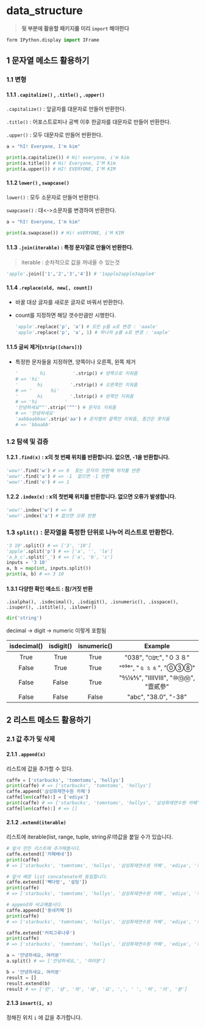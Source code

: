 # data_structure

> **뒷 부분에 활용할 패키지를 미리 `import` 해야한다**

```python
form IPython.display import IFrame
```



## 1  문자열 메소드 활용하기

### 1.1 변형

#### 1.1.1 `.capitalize()` , `.title()` , `.upper()`

`.capitalize()` : 앞글자를 대문자로 만들어 반환한다.

`.title()` : 어포스트로피나 공백 이후 한글자를 대문자로 만들어 반환한다.

`.upper()` : 모두 대문자로 만들어 반환한다.

```python
a = "hI! Everyone, I'm kim"

print(a.capitalize()) # Hi! everyone, i'm kim
print(a.title()) # Hi! Everyone, I'M Kim
print(a.upper()) # HI! EVERYONE, I'M KIM
```



#### 1.1.2 `lower()` , `swapcase()`

`lower()` : 모두 소문자로 만들어 반환한다.

`swapcase()` : 대<->소문자를 변경하여 반환한다.

```python
a = "hI! Everyone, I'm kim"

print(a.swapcase()) # Hi! eVERYONE, i'M KIM
```



#### 1.1.3 `.join(iterable)` : 특정 문자열로 만들어 반환한다.

> iterable : 순차적으로 값을 꺼내올 수 있는것

```python
'apple'.join(['1','2','3','4']) # '1apple2apple3apple4'
```



#### 1.1.4 `.replace(old, new[, count])`

* 바꿀 대상 글자를 새로운 글자로 바꿔서 반환한다.

* count를 지정하면 해당 갯수만큼만 시행한다.

  ```python
  'apple'.replace('p', 'a') # 모든 p를 a로 변경 : 'aaale'
  'apple'.replace('p', 'a', 1) # 하나의 p를 a로 변경 : 'aaple'
  ```



#### 1.1.5 글씨 제거(`strip([chars])`)

* 특정한 문자들을 지정하면, 양쪽이나 오른쪽, 왼쪽 제거

  ```python
  '        hi          '.strip() # 양쪽으로 지워줌
  # => 'hi'
  '       hi          '.rstrip() # 오른쪽만 지워줌
  # => '       hi'
  '       hi          '.lstrip() # 왼쪽만 지워줌
  # => 'hi          '
  '안녕하세요^^'.strip('^^') # 문자도 지워줌
  # => '안녕하세요'
  'aabbaabbaa'.strip('aa') # 문자열의 끝쪽만 지워줌, 중간은 못지움
  # => 'bbaabb'
  ```



### 1.2 탐색 및 검증

#### 1.2.1 `.find(x)` : x의 첫 번째 위치를 반환합니다. 없으면, -1을 반환합니다.

```python
'wow!'.find('w') # => 0  찾는 문자의 첫번째 위치를 반환
'wow!'.find('a') # => -1  없으면 -1 반환
'wow!'.find('o') # => 1
```



#### 1.2.2 `.index(x)` : x의 첫번째 위치를 반환합니다. 없으면 오류가 발생합니다.

```python
'wow!'.index('w') # => 0
'wow!'.index('a') # 없으면 오류 반환
```



### 1.3 `split()` : 문자열을 특정한 단위로 나누어 리스트로 반환한다.

```python
'3 10'.split() # => ['3', '10']
'apple'.split('p') # => ['a', '', 'le']
'a_b_c'.split('_') # => ['a', 'b', 'c']
inputs = '3 10'
a, b = map(int, inputs.split())
print(a, b) # => 3 10
```

#### 1.3.1 다양한 확인 메소드 : 참/거짓 반환

```
.isalpha(), .isdecimal(), .isdigit(), .isnumeric(), .isspace(), .isuper(), .istitle(), .islower()
```

```python
dir('string')
```

decimal -> digit -> numeric 이렇게 포함됨


| isdecimal() | isdigit() | isnumeric() |            Example             |
| :---------: | :-------: | :---------: | :----------------------------: |
|    True     |   True    |    True     |     "038", "੦੩੮", "０３８"     |
|    False    |   True    |    True     |      "⁰³⁸", "🄀⒊⒏", "⓪③⑧"       |
|    False    |   False   |    True     | "↉⅛⅘", "ⅠⅢⅧ", "⑩⑬㊿", "壹貳參" |
|    False    |   False   |    False    |      "abc", "38.0", "-38"      |



## 2 리스트 메소드 활용하기

### 2.1 값 추가 및 삭제

#### 2.1.1 `.append(x)` 

리스트에 값을 추가할 수 있다.

```python
caffe = ['starbucks', 'tomntoms', 'hollys']
print(caffe) # => ['starbucks', 'tomntoms', 'hollys']
caffe.append('삼성화재연수원 카페')
caffe[len(caffe):] = ['ediya']
print(caffe) # => ['starbucks', 'tomntoms', 'hollys', '삼성화재연수원 카페', 'ediya']
caffe[len(caffe):] # => []
```



#### 2.1.2 `.extend(iterable)`

리스트에 iterable(list, range, tuple, string*유의*)값을 붙일 수가 있습니다.

```python
# 앞서 만든 리스트에 추가해봅시다.
caffe.extend(['카페베네'])
print(caffe)
# => ['starbucks', 'tomntoms', 'hollys', '삼성화재연수원 카페', 'ediya', '카페베네']

# 앞서 배운 list concatenate와 동일합니다.
caffe.extend(['빽다방', '설빙'])
print(caffe) 
# => ['starbucks', 'tomntoms', 'hollys', '삼성화재연수원 카페', 'ediya', '카페베네', '빽다방', '설빙', '드롭탑']

# append와 비교해봅시다.
caffe.append(['동네카페'])
print(caffe)
# => ['starbucks', 'tomntoms', 'hollys', '삼성화재연수원 카페', 'ediya', '카페베네', '빽다방', '설빙', '드롭탑', ['동네카페']]

caffe.extend('커피그루나루')
print(caffe)
# => ['starbucks', 'tomntoms', 'hollys', '삼성화재연수원 카페', 'ediya', '카페베네', '빽다방', '설빙', '드롭탑', ['동네카페'], '커', '피', '그', '루', '나', '루']

a = '안녕하세요, 여러분'
a.split() # => ['안녕하세요,', '여러분']

b = '안녕하세요, 여러분'
result = []
result.extend(b)
result # => ['안', '녕', '하', '세', '요', ',', ' ', '여', '러', '분']
```



#### 2.1.3 `insert(i, x)`

정해진 위치 `i` 에 값을 추가합니다.























